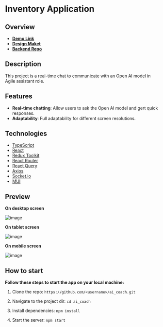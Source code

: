 #  Inventory Application

## Overview
* [**Demo Link**](https://bohdan-mykhailenko.github.io/ai_coach/)
* [**Design Maket**](https://www.figma.com/file/T3hfRXuZNCXEmNpru6UpQ1/Agile-Test-task?node-id=2902%3A6872&mode=dev)
* [**Backend Repo**](https://github.com/bohdan-mykhailenko/ai_coach_backend)

## Description

This project is a real-time chat to communicate with an Open AI model in Agile assistant role.

## Features

- **Real-time chatting**: Allow users to ask the Open AI model and gert quick responses.
- **Adaptability**: Full adaptability for different screen resolutions.
  
## Technologies

- [TypeScript](https://www.typescriptlang.org/)
- [React](https://reactjs.org/)
- [Redux Toolkit](https://redux-toolkit.js.org/)
- [React Router](https://reactrouter.com/)
- [React Query](https://tanstack.com/query/v3/docs/react/overview)
- [Axios](https://axios-http.com/docs/intro)
- [Socket.io](https://socket.io)
- [MUI](https://mui.com/)

## Preview

**On desktop screen**

![image](https://github.com/bohdan-mykhailenko/ai_coach/assets/76702178/c7a38cae-57b4-400e-b99e-b0ad732e8862)

**On tablet screen**

![image](https://github.com/bohdan-mykhailenko/ai_coach/assets/76702178/230a67b5-56ef-4731-bdc3-d0ba8a8e6b38)

**On mobile screen**

![image](https://github.com/bohdan-mykhailenko/ai_coach/assets/76702178/fde5c07e-1718-41c5-817b-ec4bfc380f6a)


## How to start

**Follow these steps to start the app on your local machine:**

1.  Clone the repo:
    `https://github.com/<username>/ai_coach.git`
    
3.  Navigate to the project dir:
     `cd ai_coach`

4.  Install dependencies:
    `npm install`
    
 5.  Start the server:
    `npm start`
